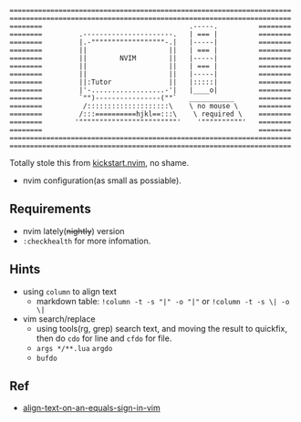 ```
=====================================================================
=====================================================================
========                                    .-----.          ========
========         .----------------------.   | === |          ========
========         |.-""""""""""""""""""-.|   |-----|          ========
========         ||                    ||   | === |          ========
========         ||        NVIM        ||   |-----|          ========
========         ||                    ||   | === |          ========
========         ||                    ||   |-----|          ========
========         ||:Tutor              ||   |:::::|          ========
========         |'-..................-'|   |____o|          ========
========         `"")----------------(""`   ___________      ========
========          /::::::::::::::::::::\    \ no mouse \     ========
========         /:::==========hjkl==:::\    \ required \    ========
========        '""""""""""""""""""""""""'    '""""""""""'   ========
========                                                     ========
=====================================================================
=====================================================================
```
Totally stole this from [kickstart.nvim](https://github.com/nvim-lua/kickstart.nvim/blob/master/init.lua), no shame.

- nvim configuration(as small as possiable).

## Requirements

- nvim lately(~~nightly~~) version
- `:checkhealth` for more infomation.

## Hints

- using `column` to align text
  * markdown table: `!column -t -s "|" -o "|"` or `!column -t -s \| -o \|`
- vim search/replace
  * using tools(rg, grep) search text, and moving the result to quickfix, then do `cdo` for line and `cfdo` for file.
  * `args */**.lua` `argdo`
  * `bufdo`

## Ref

- [align-text-on-an-equals-sign-in-vim](https://stackoverflow.com/questions/8964953/align-text-on-an-equals-sign-in-vim)
